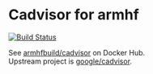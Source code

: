 # Cadvisor for armhf

[![Build Status](https://drone.thisone.rocks/api/badges/armhf-docker-library/cadvisor/status.svg)](https://drone.thisone.rocks/armhf-docker-library/cadvisor)

See [armhfbuild/cadvisor](https://hub.docker.com/r/armhfbuild/cadvisor/) on Docker Hub.<br/>
Upstream project is [google/cadvisor](https://github.com/google/cadvisor/tree/master/deploy).

